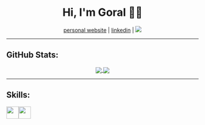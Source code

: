 <!--
### Hi there 👋

**pahuja-gor/pahuja-gor** is a ✨ _special_ ✨ repository because its `README.md` (this file) appears on your GitHub profile.

Here are some ideas to get you started:

- 🔭 I’m currently working on ...
- 🌱 I’m currently learning ...
- 👯 I’m looking to collaborate on ...
- 🤔 I’m looking for help with ...
- 💬 Ask me about ...
- 📫 How to reach me: ...
- 😄 Pronouns: ...
- ⚡ Fun fact: ...
-->
<h1 align=center>Hi, I'm Goral 👋🏾</h1>
<p align="center">
    <a href="https://goralpahuja.me/" target="_blank">personal website</a> | 
    <a href="https://linkedin.com/in/goralp" target="_blank">linkedin</a> | 
    <a href="#">
        <img src="https://visitor-badge.laobi.icu/badge?page_id=pahuja-gor.pahuja-gor.svg">
    </a>
</p>

<hr>

<h2>GitHub Stats:</h2>

<div class="github-stats" align="center">
  <a href="https://github.com/pahuja-gor">
    <img align="center" src="https://github-readme-stats.vercel.app/api?username=pahuja-gor&hide_rank=false&hide_title=false&include_all_commits=true&count_private=true&show_icons=true&theme=dracula" />
  </a>
  <a href="https://github.com/pahuja-gor">
    <img align="center" src="https://github-readme-stats.vercel.app/api/top-langs/?username=pahuja-gor&theme=dracula" />
  </a>
</div>

<hr>
<h2>Skills:</h2>
<img height="32" width="32" src="https://unpkg.com/simple-icons@v3/icons/python.svg" /><img height="32" width="32" src="https://unpkg.com/simple-icons@v3/icons/java.svg" />
<!--
<img height="32" width="32" src="https://unpkg.com/simple-icons@v3/icons/python.svg" />&nbsp;&nbsp;&nbsp;&nbsp;<img height="32" width="32" src="https://unpkg.com/simple-icons@v3/icons/java.svg" />&nbsp;&nbsp;&nbsp;&nbsp;<img height="32" width="32" src="https://unpkg.com/simple-icons@v3/icons/c.svg" />&nbsp;&nbsp;&nbsp;&nbsp;<img height="32" width="32" src="https://unpkg.com/simple-icons@v3/icons/cplusplus.svg" />&nbsp;&nbsp;&nbsp;&nbsp;<img height="32" width="32" src="https://unpkg.com/simple-icons@v3/icons/html5.svg" />&nbsp;&nbsp;&nbsp;&nbsp;<img height="32" width="32" src="https://unpkg.com/simple-icons@v3/icons/css3.svg" />&nbsp;&nbsp;&nbsp;&nbsp;<img height="32" width="32" src="https://unpkg.com/simple-icons@v3/icons/javascript.svg" />&nbsp;&nbsp;&nbsp;&nbsp;<img height="32" width="32" src="https://unpkg.com/simple-icons@v3/icons/bootstrap.svg" />&nbsp;&nbsp;&nbsp;&nbsp;<img height="32" width="32" src="https://unpkg.com/simple-icons@v3/icons/react.svg" />&nbsp;&nbsp;&nbsp;&nbsp;<img height="32" width="32" src="https://unpkg.com/simple-icons@v3/icons/pytorch.svg" />&nbsp;&nbsp;&nbsp;&nbsp;<img height="32" width="32" src="https://unpkg.com/simple-icons@v3/icons/github.svg" />&nbsp;&nbsp;&nbsp;&nbsp;<img height="32" width="32" src="https://unpkg.com/simple-icons@v3/icons/git.svg" />
-->
